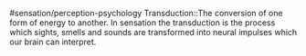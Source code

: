 #sensation/perception-psychology 
Transduction::The conversion of one form of energy to another. In sensation the transduction is the process which sights, smells and sounds are transformed into neural impulses which our brain can interpret. 